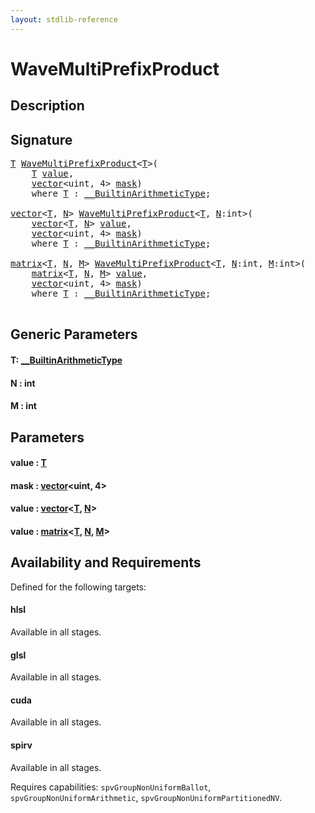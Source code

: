 ```yaml
---
layout: stdlib-reference
---
```


# WaveMultiPrefixProduct

## Description





## Signature 

<pre>
<a href="wavemultiprefixproduct-049f.html#typeparam-T" class="code_type">T</a> <a href="wavemultiprefixproduct-049f.html">WaveMultiPrefixProduct</a>&lt;<a href="wavemultiprefixproduct-049f.html#typeparam-T" class="code_type">T</a>&gt;(
    <a href="wavemultiprefixproduct-049f.html#typeparam-T" class="code_type">T</a> <a href="wavemultiprefixproduct-049f.html#decl-value" class="code_param">value</a>,
    <a href="index.html" class="code_type">vector</a>&lt;<span class="code_keyword">uint</span>, 4&gt; <a href="wavemultiprefixproduct-049f.html#decl-mask" class="code_param">mask</a>)
    <span class='code_keyword'>where</span> <a href="wavemultiprefixproduct-049f.html#typeparam-T" class="code_type">T</a> : <a href="index.html" class="code_type">__BuiltinArithmeticType</a>;

<a href="index.html" class="code_type">vector</a>&lt;<a href="wavemultiprefixproduct-049f.html#typeparam-T" class="code_type">T</a>, <a href="wavemultiprefixproduct-049f.html#decl-N" class="code_var">N</a>&gt; <a href="wavemultiprefixproduct-049f.html">WaveMultiPrefixProduct</a>&lt;<a href="wavemultiprefixproduct-049f.html#typeparam-T" class="code_type">T</a>, <a href="wavemultiprefixproduct-049f.html#decl-N" class="code_var">N</a>:<span class="code_keyword">int</span>&gt;(
    <a href="index.html" class="code_type">vector</a>&lt;<a href="wavemultiprefixproduct-049f.html#typeparam-T" class="code_type">T</a>, <a href="wavemultiprefixproduct-049f.html#decl-N" class="code_var">N</a>&gt; <a href="wavemultiprefixproduct-049f.html#decl-value" class="code_param">value</a>,
    <a href="index.html" class="code_type">vector</a>&lt;<span class="code_keyword">uint</span>, 4&gt; <a href="wavemultiprefixproduct-049f.html#decl-mask" class="code_param">mask</a>)
    <span class='code_keyword'>where</span> <a href="wavemultiprefixproduct-049f.html#typeparam-T" class="code_type">T</a> : <a href="index.html" class="code_type">__BuiltinArithmeticType</a>;

<a href="index.html" class="code_type">matrix</a>&lt;<a href="wavemultiprefixproduct-049f.html#typeparam-T" class="code_type">T</a>, <a href="wavemultiprefixproduct-049f.html#decl-N" class="code_var">N</a>, <a href="wavemultiprefixproduct-049f.html#decl-M" class="code_var">M</a>&gt; <a href="wavemultiprefixproduct-049f.html">WaveMultiPrefixProduct</a>&lt;<a href="wavemultiprefixproduct-049f.html#typeparam-T" class="code_type">T</a>, <a href="wavemultiprefixproduct-049f.html#decl-N" class="code_var">N</a>:<span class="code_keyword">int</span>, <a href="wavemultiprefixproduct-049f.html#decl-M" class="code_var">M</a>:<span class="code_keyword">int</span>&gt;(
    <a href="index.html" class="code_type">matrix</a>&lt;<a href="wavemultiprefixproduct-049f.html#typeparam-T" class="code_type">T</a>, <a href="wavemultiprefixproduct-049f.html#decl-N" class="code_var">N</a>, <a href="wavemultiprefixproduct-049f.html#decl-M" class="code_var">M</a>&gt; <a href="wavemultiprefixproduct-049f.html#decl-value" class="code_param">value</a>,
    <a href="index.html" class="code_type">vector</a>&lt;<span class="code_keyword">uint</span>, 4&gt; <a href="wavemultiprefixproduct-049f.html#decl-mask" class="code_param">mask</a>)
    <span class='code_keyword'>where</span> <a href="wavemultiprefixproduct-049f.html#typeparam-T" class="code_type">T</a> : <a href="index.html" class="code_type">__BuiltinArithmeticType</a>;

</pre>

## Generic Parameters

####  <a id="typeparam-T"></a>T: [\_\_BuiltinArithmeticType](../interfaces/0_builtinarithmetictype-029j/index)
####  <a id="decl-N"></a>N  : int
####  <a id="decl-M"></a>M  : int

## Parameters

####  <a id="decl-value"></a>value  : [T](wavemultiprefixproduct-049f#typeparam-T)
####  <a id="decl-mask"></a>mask  : [vector](../types/vector/index)\<uint, 4\>
####  <a id="decl-value"></a>value  : [vector](../types/vector/index)\<[T](../types/vector/index#typeparam-T), [N](../types/vector/index#decl-N)\>
####  <a id="decl-value"></a>value  : [matrix](../types/matrix/index)\<[T](../types/matrix/t-0), [N](../types/matrix/index#decl-N), [M](../types/matrix/index#decl-M)\>

## Availability and Requirements

Defined for the following targets:

#### hlsl
Available in all stages.

#### glsl
Available in all stages.

#### cuda
Available in all stages.

#### spirv
Available in all stages.

Requires capabilities: `spvGroupNonUniformBallot`, `spvGroupNonUniformArithmetic`, `spvGroupNonUniformPartitionedNV`.


